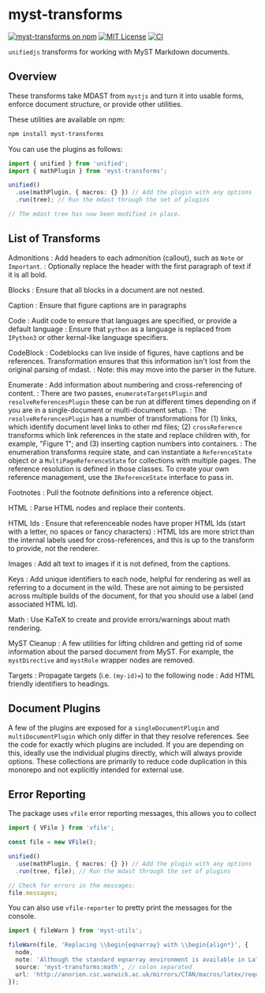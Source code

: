 # myst-transforms

[![myst-transforms on npm](https://img.shields.io/npm/v/myst-transforms.svg)](https://www.npmjs.com/package/myst-transforms)
[![MIT License](https://img.shields.io/badge/license-MIT-blue.svg)](https://github.com/curvenote/curvenote/blob/main/LICENSE)
[![CI](https://github.com/curvenote/curvenote/workflows/CI/badge.svg)](https://github.com/curvenote/curvenote/actions)

`unifiedjs` transforms for working with MyST Markdown documents.

## Overview

These transforms take MDAST from `mystjs` and turn it into usable forms, enforce document structure, or provide other utilities.

These utilities are available on npm:

```bash
npm install myst-transforms
```

You can use the plugins as follows:

```ts
import { unified } from 'unified';
import { mathPlugin } from 'myst-transforms';

unified()
  .use(mathPlugin, { macros: {} }) // Add the plugin with any options
  .run(tree); // Run the mdast through the set of plugins

// The mdast tree has now been modified in place.
```

## List of Transforms

Admonitions
: Add headers to each admonition (callout), such as `Note` or `Important`.
: Optionally replace the header with the first paragraph of text if it is all bold.

Blocks
: Ensure that all blocks in a document are not nested.

Caption
: Ensure that figure captions are in paragraphs

Code
: Audit code to ensure that languages are specified, or provide a default language
: Ensure that `python` as a language is replaced from `IPython3` or other kernal-like language specifiers.

CodeBlock
: Codeblocks can live inside of figures, have captions and be references. Transformation ensures that this information isn't lost from the original parsing of mdast.
: Note: this may move into the parser in the future.

Enumerate
: Add information about numbering and cross-referencing of content.
: There are two passes, `enumerateTargetsPlugin` and `resolveReferencesPlugin` these can be run at different times depending on if you are in a single-document or multi-document setup.
: The `resolveReferencesPlugin` has a number of transformations for (1) links, which identify document level links to other md files; (2) `crossReference` transforms which link references in the state and replace children with, for example, "Figure 1"; and (3) inserting caption numbers into containers.
: The enumeration transforms require state, and can instantiate a `ReferenceState` object or a `MultiPageReferenceState` for collections with multiple pages. The reference resolution is defined in those classes. To create your own reference management, use the `IReferenceState` interface to pass in.

Footnotes
: Pull the footnote definitions into a reference object.

HTML
: Parse HTML nodes and replace their contents.

HTML Ids
: Ensure that referenceable nodes have proper HTML Ids (start with a letter, no spaces or fancy characters)
: HTML Ids are more strict than the internal labels used for cross-references, and this is up to the transform to provide, not the renderer.

Images
: Add alt text to images if it is not defined, from the captions.

Keys
: Add unique identifiers to each node, helpful for rendering as well as referring to a document in the wild. These are not aiming to be persisted across multiple builds of the document, for that you should use a label (and associated HTML Id).

Math
: Use KaTeX to create and provide errors/warnings about math rendering.

MyST Cleanup
: A few utilities for lifting children and getting rid of some information about the parsed document from MyST. For example, the `mystDirective` and `mystRole` wrapper nodes are removed.

Targets
: Propagate targets (i.e. `(my-id)=`) to the following node
: Add HTML friendly identifiers to headings.

## Document Plugins

A few of the plugins are exposed for a `singleDocumentPlugin` and `multiDocumentPlugin` which only differ in that they resolve references. See the code for exactly which plugins are included. If you are depending on this, ideally use the individual plugins directly, which will always provide options. These collections are primarily to reduce code duplication in this monorepo and not explicitly intended for external use.

## Error Reporting

The package uses `vfile` error reporting messages, this allows you to collect

```ts
import { VFile } from 'vfile';

const file = new VFile();

unified()
  .use(mathPlugin, { macros: {} }) // Add the plugin with any options
  .run(tree, file); // Run the mdast through the set of plugins

// Check for errors in the messages:
file.messages;
```

You can also use `vfile-reporter` to pretty print the messages for the console.

```ts
import { fileWarn } from 'myst-utils';

fileWarn(file, 'Replacing \\begin{eqnarray} with \\begin{align*}', {
  node,
  note: 'Although the standard eqnarray environment is available in LaTeX, ...',
  source: 'myst-transforms:math', // colon separated
  url: 'http://anorien.csc.warwick.ac.uk/mirrors/CTAN/macros/latex/required/amsmath/amsldoc.pdf',
});
```

